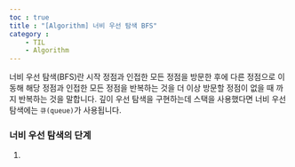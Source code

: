 ```yaml
---
toc : true
title : "[Algorithm] 너비 우선 탐색 BFS"
category : 
    - TIL
    - Algorithm
---
```

너비 우선 탐색$($BFS)란 시작 정점과 인접한 모든 정점을 방문한 후에 다른 정점으로 이동해 해당 정점과 인접한 모든 정점을 반복하는 것을 더 이상 방문할 정점이 없을 때 까지 반복하는 것을 말합니다. 깊이 우선 탐색을 구현하는데 스택을 사용했다면 너비 우선 탐색에는 `큐(queue)`가 사용됩니다. 

### 너비 우선 탐색의 단계
1. 